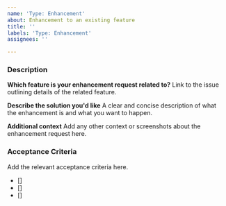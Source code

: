 ```yaml
---
name: 'Type: Enhancement'
about: Enhancement to an existing feature
title: ''
labels: 'Type: Enhancement'
assignees: ''

---
```


### Description

**Which feature is your enhancement request related to?**
Link to the issue outlining details of the related feature.

**Describe the solution you'd like**
A clear and concise description of what the enhancement is and what you want to happen.

**Additional context**
Add any other context or screenshots about the enhancement request here.

### Acceptance Criteria
Add the relevant acceptance criteria here.
- []
- []
- []
